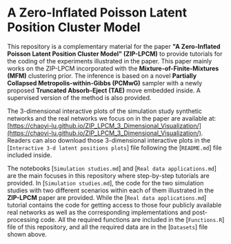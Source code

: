 # A Zero-Inflated Poisson Latent Position Cluster Model

This repository is a complementary material for the paper **"A Zero-Inflated Poisson Latent Position Cluster Model" (ZIP-LPCM)** to provide tutorials for the coding of the experiments illustrated in the paper.
This paper mainly works on the ZIP-LPCM incorporated with the **Mixture-of-Finite-Mixtures (MFM)** clustering prior.
The inference is based on a novel **Partially Collapsed Metropolis-within-Gibbs (PCMwG)** sampler with a newly proposed **Truncated Absorb-Eject (TAE)** move embedded inside.
A supervised version of the method is also provided.

The 3-dimensional interactive plots of the simulation study synthetic networks and the real networks we focus on in the paper are available at: [https://chaoyi-lu.github.io/ZIP_LPCM_3_Dimensional_Visualization/](https://chaoyi-lu.github.io/ZIP_LPCM_3_Dimensional_Visualization/). 
Readers can also download those 3-dimensional interactive plots in the [`Interactive 3-d latent positions plots`] file following the [`README.md`] file included inside.

The notebooks [`Simulation studies.md`] and [`Real data applications.md`] are the main focuses in this repository where step-by-step tutorials are provided.
In [`Simulation studies.md`], the code for the two simulation studies with two different scenarios within each of them illustrated in the **ZIP-LPCM** paper are provided.
While the [`Real data applications.md`] tutorial contains the code for getting access to those four publicly available real networks as well as the corresponding implementations and post-processing code.
All the required functions are included in the [`Functions.R`] file of this repository, and all the required data are in the [`Datasets`] file shown above.


